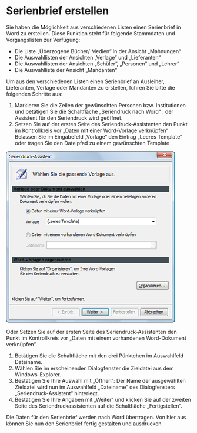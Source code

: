 
# Serienbrief erstellen


Sie haben die Möglichkeit aus verschiedenen Listen einen Serienbrief in Word zu erstellen. Diese Funktion steht für folgende Stammdaten und Vorgangslisten zur Verfügung:


* Die Liste „Überzogene Bücher/ Medien“ in der Ansicht „Mahnungen“
* Die Auswahllisten der Ansichten „Verlage“ und „Lieferanten“
* Die Auswahllisten der Ansichten „Schüler“, „Personen“ und „Lehrer“
* Die Auswahlliste der Ansicht „Mandanten“


Um aus den verschiedenen Listen einen Serienbrief an Ausleiher, Lieferanten, Verlage oder Mandanten zu erstellen, führen Sie bitte die folgenden Schritte aus:


1. Markieren Sie die Zeilen der gewünschten Personen bzw. Institutionen und betätigen Sie die Schaltfläche „Seriendruck nach Word“ : der Assistent für den Seriendruck wird geöffnet.
2. Setzen Sie auf der ersten Seite des Seriendruck-Assistenten den Punkt im Kontrollkreis vor „Daten mit einer Word-Vorlage verknüpfen“ Belassen Sie im Eingabefeld „Vorlage“ den Eintrag „Leeres Template“ oder tragen Sie den Dateipfad zu einem gewünschten Template


![Auf der ersten Seite des Seriendruck-Assistenten wählen Sie eine Word-Vorlage oder ein Word-Dokument für den Seriendruck aus](../images/seriendruck.png)


Oder
Setzen Sie auf der ersten Seite des Seriendruck-Assistenten den Punkt im Kontrollkreis vor „Daten mit einem vorhandenen Word-Dokument verknüpfen“.


1. Betätigen Sie die Schaltfläche mit den drei Pünktchen im Auswahlfeld Dateiname.
2. Wählen Sie im erscheinenden Dialogfenster die Zieldatei aus dem Windows-Explorer.
3. Bestätigen Sie Ihre Auswahl mit „Öffnen“: Der Name der ausgewählten Zieldatei wird nun im Auswahlfeld „Dateiname“ des Dialogfensters „Seriendruck-Assistent“ hinterlegt.
4. Bestätigen Sie Ihre Angaben mit „Weiter“ und klicken Sie auf der zweiten Seite des Seriendruckassistenten auf die Schaltfläche „Fertigstellen“.


Die Daten für den Serienbrief werden nach Word übertragen. Von hier aus können Sie nun den Serienbrief fertig gestalten und ausdrucken.

